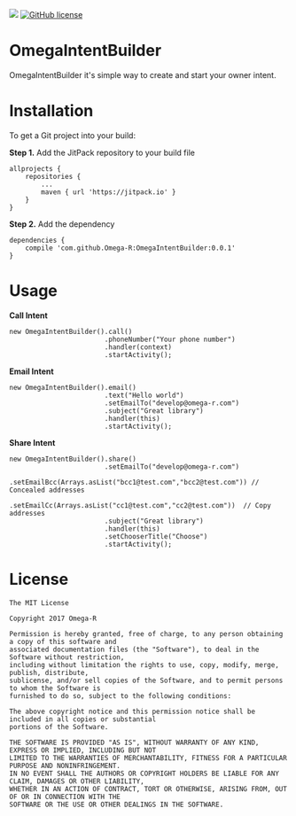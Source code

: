 [![](https://jitpack.io/v/Omega-R/OmegaIntentBuilder.svg)](https://jitpack.io/#Omega-R/OmegaIntentBuilder)
[![GitHub license](https://img.shields.io/github/license/mashape/apistatus.svg)](https://opensource.org/licenses/MIT)

# OmegaIntentBuilder
OmegaIntentBuilder it's simple way to create and start your owner intent. 

# Installation
To get a Git project into your build:

**Step 1.** Add the JitPack repository to your build file
```
allprojects {
    repositories {
        ...
        maven { url 'https://jitpack.io' }
    }
}
```
**Step 2.** Add the dependency
```
dependencies {
    compile 'com.github.Omega-R:OmegaIntentBuilder:0.0.1'
}
```
# Usage

**Call Intent**
```
new OmegaIntentBuilder().call()
                        .phoneNumber("Your phone number")
                        .handler(context)
                        .startActivity();
```

**Email Intent**
```
new OmegaIntentBuilder().email()
                        .text("Hello world")
                        .setEmailTo("develop@omega-r.com")
                        .subject("Great library")
                        .handler(this)
                        .startActivity();
```

**Share Intent**
```
new OmegaIntentBuilder().share()
                        .setEmailTo("develop@omega-r.com")
                        .setEmailBcc(Arrays.asList("bcc1@test.com","bcc2@test.com")) // Concealed addresses
                        .setEmailCc(Arrays.asList("cc1@test.com","cc2@test.com"))  // Copy addresses 
                        .subject("Great library")
                        .handler(this)
                        .setChooserTitle("Choose")
                        .startActivity();
 ```
                    

# License
```
The MIT License

Copyright 2017 Omega-R

Permission is hereby granted, free of charge, to any person obtaining a copy of this software and 
associated documentation files (the "Software"), to deal in the Software without restriction, 
including without limitation the rights to use, copy, modify, merge, publish, distribute, 
sublicense, and/or sell copies of the Software, and to permit persons to whom the Software is 
furnished to do so, subject to the following conditions:

The above copyright notice and this permission notice shall be included in all copies or substantial
portions of the Software.

THE SOFTWARE IS PROVIDED "AS IS", WITHOUT WARRANTY OF ANY KIND, EXPRESS OR IMPLIED, INCLUDING BUT NOT 
LIMITED TO THE WARRANTIES OF MERCHANTABILITY, FITNESS FOR A PARTICULAR PURPOSE AND NONINFRINGEMENT. 
IN NO EVENT SHALL THE AUTHORS OR COPYRIGHT HOLDERS BE LIABLE FOR ANY CLAIM, DAMAGES OR OTHER LIABILITY, 
WHETHER IN AN ACTION OF CONTRACT, TORT OR OTHERWISE, ARISING FROM, OUT OF OR IN CONNECTION WITH THE 
SOFTWARE OR THE USE OR OTHER DEALINGS IN THE SOFTWARE.
```
